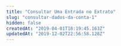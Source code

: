 ```yaml
---
title: "Consultar Uma Entrada no Extrato"
slug: "consultar-dados-da-conta-1"
hidden: false
createdAt: "2019-04-01T18:19:45.163Z"
updatedAt: "2019-12-02T22:56:58.128Z"
---
```

